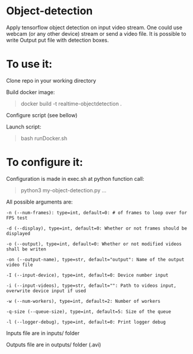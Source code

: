 # Object-detection

Apply tensorflow object detection on input video stream. One could use webcam (or any other device) stream or send a video file. It is possible to write Output put file with detection boxes.

# To use it:

Clone repo in your working directory

Build docker image:

> docker build -t realtime-objectdetection .

Configure script (see bellow)

Launch script:

> bash runDocker.sh

# To configure it:

Configuration is made in exec.sh at python function call:

> python3 my-object-detection.py ...

All possible arguments are:

```
-n (--num-frames): type=int, default=0: # of frames to loop over for FPS test

-d (--display), type=int, default=0: Whether or not frames should be displayed

-o (--output), type=int, default=0: Whether or not modified videos shall be writen

-on (--output-name), type=str, default="output": Name of the output video file

-I (--input-device), type=int, default=0: Device number input

-i (--input-videos), type=str, default="": Path to videos input, overwrite device input if used

-w (--num-workers), type=int, default=2: Number of workers

-q-size (--queue-size), type=int, default=5: Size of the queue

-l (--logger-debug), type=int, default=0: Print logger debug

```

Inputs file are in inputs/ folder

Outputs file are in outputs/ folder (.avi)
